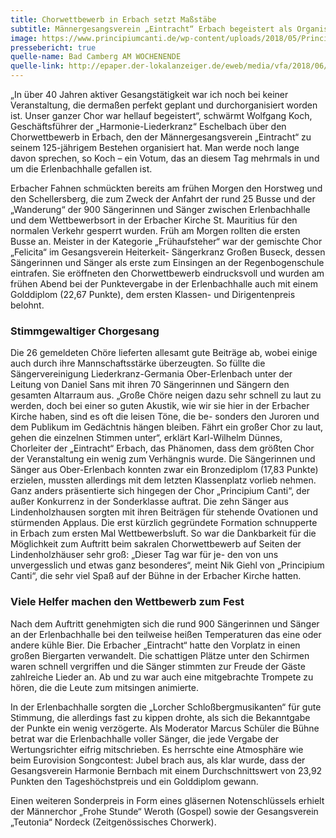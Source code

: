 ```yaml
---
title: Chorwettbewerb in Erbach setzt Maßstäbe
subtitle: Männergesangsverein „Eintracht“ Erbach begeistert als Organisator einer kulturellen Großveranstaltung mit 900 Sängern
image: https://www.principiumcanti.de/wp-content/uploads/2018/05/Principium-Canti-Erbach.jpg
pressebericht: true
quelle-name: Bad Camberg AM WOCHENENDE
quelle-link: http://epaper.der-lokalanzeiger.de/eweb/media/vfa/2018/06/02/pdf/02_06_2018_BCAW_3_16e1282244.pdf
---
```

„In über 40 Jahren aktiver Gesangstätigkeit war ich noch bei keiner Veranstaltung, die dermaßen perfekt geplant und durchorganisiert worden ist. Unser ganzer Chor war hellauf begeistert“, schwärmt Wolfgang Koch, Geschäftsführer der „Harmonie-Liederkranz“ Eschelbach über den Chorwettbewerb in Erbach, den der Männergesangsverein „Eintracht“ zu seinem 125-jährigem Bestehen organisiert hat. Man werde noch lange davon sprechen, so Koch – ein Votum, das an diesem Tag mehrmals in und um die Erlenbachhalle gefallen ist.

Erbacher Fahnen schmückten bereits am frühen Morgen den Horstweg und den Schellersberg, die zum Zweck der Anfahrt der rund 25 Busse und der „Wanderung“ der 900 Sängerinnen und Sänger zwischen Erlenbachhalle und dem Wettbewerbsort in der Erbacher Kirche St. Mauritius für den normalen Verkehr gesperrt wurden. Früh am Morgen rollten die ersten Busse an. Meister in der Kategorie „Frühaufsteher“ war der gemischte Chor „Felicita“ im Gesangsverein Heiterkeit- Sängerkranz Großen Buseck, dessen Sängerinnen und Sänger als erste zum Einsingen an der Regenbogenschule eintrafen. Sie eröffneten den Chorwettbewerb eindrucksvoll und wurden am frühen Abend bei der Punktevergabe in der Erlenbachhalle auch mit einem Golddiplom (22,67 Punkte), dem ersten Klassen- und Dirigentenpreis belohnt.

### Stimmgewaltiger Chorgesang
Die 26 gemeldeten Chöre lieferten allesamt gute Beiträge ab, wobei einige auch durch ihre Mannschaftsstärke überzeugten. So füllte die Sängervereinigung Liederkranz-Germania Ober-Erlenbach unter der Leitung von Daniel Sans mit ihren 70 Sängerinnen und Sängern den gesamten Altarraum aus. „Große Chöre neigen dazu sehr schnell zu laut zu werden, doch bei einer so guten Akustik, wie wir sie hier in der Erbacher Kirche haben, sind es oft die leisen Töne, die be- sonders den Juroren und dem Publikum im Gedächtnis hängen bleiben. Fährt ein großer Chor zu laut, gehen die einzelnen Stimmen unter“, erklärt Karl-Wilhelm Dünnes, Chorleiter der „Eintracht“ Erbach, das Phänomen, dass dem größten Chor der Veranstaltung ein wenig zum Verhängnis wurde. Die Sängerinnen und Sänger aus Ober-Erlenbach konnten zwar ein Bronzediplom (17,83 Punkte) erzielen, mussten allerdings mit dem letzten Klassenplatz vorlieb nehmen. Ganz anders präsentierte sich hingegen der Chor „Principium Canti“, der außer Konkurrenz in der Sonderklasse auftrat. Die zehn Sänger aus Lindenholzhausen sorgten mit ihren Beiträgen für stehende Ovationen und stürmenden Applaus. Die erst kürzlich gegründete Formation schnupperte in Erbach zum ersten Mal Wettbewerbsluft. So war die Dankbarkeit für die Möglichkeit zum Auftritt beim sakralen Chorwettbewerb auf Seiten der Lindenholzhäuser sehr groß: „Dieser Tag war für je- den von uns unvergesslich und etwas ganz besonderes“, meint Nik Giehl von „Principium Canti“, die sehr viel Spaß auf der Bühne in der Erbacher Kirche hatten.

### Viele Helfer machen den Wettbewerb zum Fest
Nach dem Auftritt genehmigten sich die rund 900 Sängerinnen und Sänger an der Erlenbachhalle bei den teilweise heißen Temperaturen das eine oder andere kühle Bier. Die Erbacher „Eintracht“ hatte den Vorplatz in einen großen Biergarten verwandelt. Die schattigen Plätze unter den Schirmen waren schnell vergriffen und die Sänger stimmten zur Freude der Gäste zahlreiche Lieder an. Ab und zu war auch eine mitgebrachte Trompete zu hören, die die Leute zum mitsingen animierte.

In der Erlenbachhalle sorgten die „Lorcher Schloßbergmusikanten“ für gute Stimmung, die allerdings fast zu kippen drohte, als sich die Bekanntgabe der Punkte ein wenig verzögerte. Als Moderator Marcus Schüler die Bühne betrat war die Erlenbachhalle voller Sänger, die jede Vergabe der Wertungsrichter eifrig mitschrieben. Es herrschte eine Atmosphäre wie beim Eurovision Songcontest: Jubel brach aus, als klar wurde, dass der Gesangsverein Harmonie Bernbach mit einem Durchschnittswert von 23,92 Punkten den Tageshöchstpreis und ein Golddiplom gewann.

Einen weiteren Sonderpreis in Form eines gläsernen Notenschlüssels erhielt der Männerchor „Frohe Stunde“ Weroth (Gospel) sowie der Gesangsverein „Teutonia“ Nordeck (Zeitgenössisches Chorwerk).
